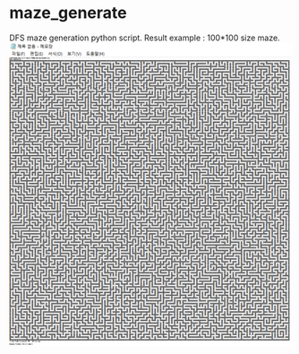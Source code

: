 # maze_generate
DFS maze generation python script.
Result example : 100*100 size maze.
!['TEST Image'](./img.png)
